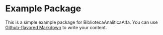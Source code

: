 # Example Package

This is a simple example package for BibliotecaAnaliticaAlfa. You can use
[Github-flavored Markdown](https://guides.github.com/features/mastering-markdown/)
to write your content.